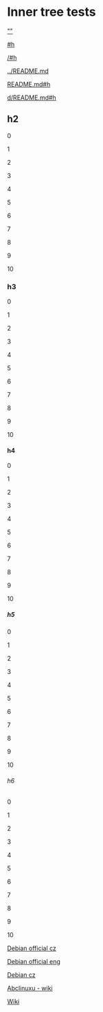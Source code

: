 # Inner tree tests

[""]()

[#h](#h)

[/#h](/#h)

[../README.md](../README.md)

[README.md#h](README.md#h)

[d/README.md#h](d/README.md#h)

## h2

0

1

2

3

4

5

6

7

8

9

10

### h3

0

1

2

3

4

5

6

7

8

9

10

#### h4

0

1

2

3

4

5

6

7

8

9

10

##### h5

0

1

2

3

4

5

6

7

8

9

10

###### h6

0

1

2

3

4

5

6

7

8

9

10

[Debian official cz](http://www.debian.cz/)

[Debian official eng](https://www-debian-org.translate.goog/?_x_tr_sl=en&_x_tr_tl=cs&_x_tr_hl=cs&_x_tr_pto=wapp)

[Debian cz](https://www.debian-linux.cz/)

[Abclinuxu - wiki](https://www.abclinuxu.cz/debian/wiki)

[Wiki](https://wiki.debian.org/cs/FrontPage?action=show&redirect=HlavniStranka)
